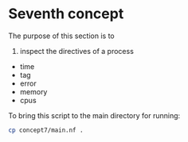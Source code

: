 # Seventh concept

The purpose of this section is to 
1. inspect the directives of a process
  - time
  - tag
  - error
  - memory
  - cpus


To bring this script to the main directory for running:

```bash
cp concept7/main.nf .
```